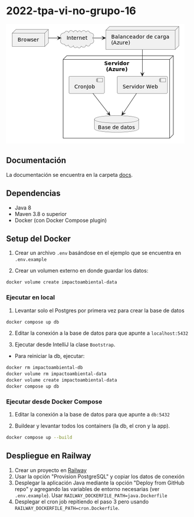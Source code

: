 # 2022-tpa-vi-no-grupo-16

![arquitectura](docs/img/arquitectura.png)

## Documentación

La documentación se encuentra en la carpeta [docs](docs/README.md).

## Dependencias

- Java 8
- Maven 3.8 o superior
- Docker (con Docker Compose plugin)

## Setup del Docker

1. Crear un archivo `.env` basándose en el ejemplo que se encuentra en
   `.env.example`

2. Crear un volumen externo en donde guardar los datos:

```bash
docker volume create impactoambiental-data
```

### Ejecutar en local

1. Levantar solo el Postgres por primera vez para crear la base de datos

```bash
docker compose up db
```

2. Editar la conexión a la base de datos para que apunte a `localhost:5432`

3. Ejecutar desde IntelliJ la clase `Bootstrap`.

- Para reiniciar la db, ejecutar:

```sh
docker rm impactoambiental-db
docker volume rm impactoambiental-data
docker volume create impactoambiental-data
docker compose up db
```


### Ejecutar desde Docker Compose

1. Editar la conexión a la base de datos para que apunte a `db:5432`

2. Buildear y levantar todos los containers (la db, el cron y la app).

```bash
docker compose up --build
```

## Despliegue en Railway

1. Crear un proyecto en [Railway](https://railway.app/)
2. Usar la opción "Provision PostgreSQL" y copiar los datos de conexión
3. Desplegar la aplicación Java mediante la opción "Deploy from GitHub repo" y 
   agregando las variables de entorno necesarias (ver `.env.example`).
   Usar `RAILWAY_DOCKERFILE_PATH=java.Dockerfile` 
4. Desplegar el cron job repitiendo el paso 3 pero usando 
   `RAILWAY_DOCKERFILE_PATH=cron.Dockerfile`.
